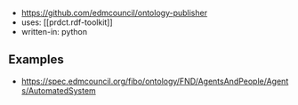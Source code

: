 
- https://github.com/edmcouncil/ontology-publisher
- uses: [[prdct.rdf-toolkit]]
- written-in: python

## Examples

- https://spec.edmcouncil.org/fibo/ontology/FND/AgentsAndPeople/Agents/AutomatedSystem